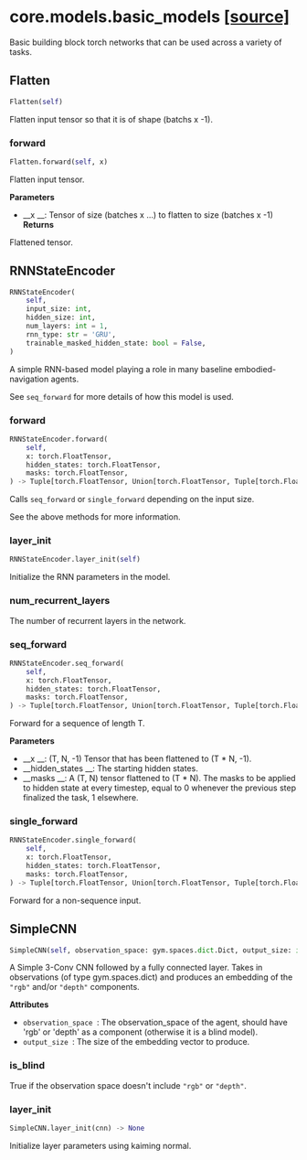 # core.models.basic_models [[source]](https://github.com/allenai/allenact/tree/master/core/models/basic_models.py)
Basic building block torch networks that can be used across a variety of
tasks.
## Flatten
```python
Flatten(self)
```
Flatten input tensor so that it is of shape (batchs x -1).
### forward
```python
Flatten.forward(self, x)
```
Flatten input tensor.

__Parameters__

- __x __: Tensor of size (batches x ...) to flatten to size (batches x -1)
__Returns__

Flattened tensor.

## RNNStateEncoder
```python
RNNStateEncoder(
    self,
    input_size: int,
    hidden_size: int,
    num_layers: int = 1,
    rnn_type: str = 'GRU',
    trainable_masked_hidden_state: bool = False,
)
```
A simple RNN-based model playing a role in many baseline embodied-
navigation agents.

See `seq_forward` for more details of how this model is used.

### forward
```python
RNNStateEncoder.forward(
    self,
    x: torch.FloatTensor,
    hidden_states: torch.FloatTensor,
    masks: torch.FloatTensor,
) -> Tuple[torch.FloatTensor, Union[torch.FloatTensor, Tuple[torch.FloatTensor, ...]]]
```
Calls `seq_forward` or `single_forward` depending on the input size.

See the above methods for more information.

### layer_init
```python
RNNStateEncoder.layer_init(self)
```
Initialize the RNN parameters in the model.
### num_recurrent_layers
The number of recurrent layers in the network.
### seq_forward
```python
RNNStateEncoder.seq_forward(
    self,
    x: torch.FloatTensor,
    hidden_states: torch.FloatTensor,
    masks: torch.FloatTensor,
) -> Tuple[torch.FloatTensor, Union[torch.FloatTensor, Tuple[torch.FloatTensor, ...]]]
```
Forward for a sequence of length T.

__Parameters__


- __x __: (T, N, -1) Tensor that has been flattened to (T * N, -1).
- __hidden_states __: The starting hidden states.
- __masks __: A (T, N) tensor flattened to (T * N).
    The masks to be applied to hidden state at every timestep, equal to 0 whenever the previous step finalized
    the task, 1 elsewhere.

### single_forward
```python
RNNStateEncoder.single_forward(
    self,
    x: torch.FloatTensor,
    hidden_states: torch.FloatTensor,
    masks: torch.FloatTensor,
) -> Tuple[torch.FloatTensor, Union[torch.FloatTensor, Tuple[torch.FloatTensor, ...]]]
```
Forward for a non-sequence input.
## SimpleCNN
```python
SimpleCNN(self, observation_space: gym.spaces.dict.Dict, output_size: int)
```
A Simple 3-Conv CNN followed by a fully connected layer. Takes in
observations (of type gym.spaces.dict) and produces an embedding of the
`"rgb"` and/or `"depth"` components.

__Attributes__


- `observation_space `: The observation_space of the agent, should have 'rgb' or 'depth' as
    a component (otherwise it is a blind model).
- `output_size `: The size of the embedding vector to produce.

### is_blind
True if the observation space doesn't include `"rgb"` or
`"depth"`.
### layer_init
```python
SimpleCNN.layer_init(cnn) -> None
```
Initialize layer parameters using kaiming normal.
